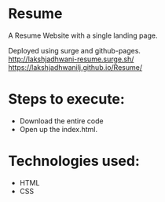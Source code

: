 # Resume

A Resume Website with a single landing page.</br>

Deployed using surge and github-pages. </br>
http://lakshjadhwani-resume.surge.sh/ </br>
https://lakshjadhwanilj.github.io/Resume/ </br>

# Steps to execute:

   * Download the entire code
   * Open up the index.html.

# Technologies used:

   * HTML
   * CSS
